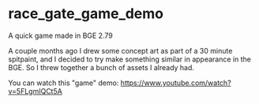 # race_gate_game_demo
A quick game made in BGE 2.79


A couple months ago I drew some concept art as part of a 30 minute spitpaint, and I decided to try make something similar in appearance in the BGE.
So I threw together a bunch of assets I already had.

You can watch this "game" demo:
https://www.youtube.com/watch?v=5FLgmIQCt5A
